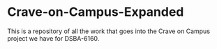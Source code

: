# Crave-on-Campus-Expanded
This is a repository of all the work that goes into the Crave on Campus project we have for DSBA-6160.
